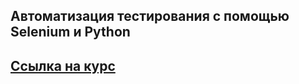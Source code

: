## Автоматизация тестирования с помощью Selenium и Python
## [Ссылка на курс](https://stepik.org/course/575/syllabus)